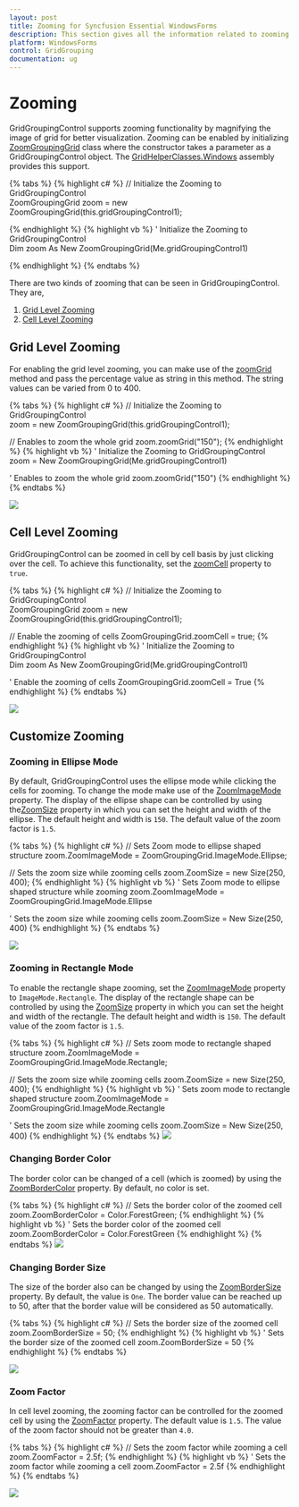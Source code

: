 ```yaml
---
layout: post
title: Zooming for Syncfusion Essential WindowsForms
description: This section gives all the information related to zooming functionality in GridGroupingControl
platform: WindowsForms
control: GridGrouping
documentation: ug
---
```


# Zooming
GridGroupingControl supports zooming functionality by magnifying the image of grid for better visualization. Zooming can be enabled by initializing [ZoomGroupingGrid](http://help.syncfusion.com/cr/cref_files/windowsforms/grid/Syncfusion.GridHelperClasses.Windows~Syncfusion.GridHelperClasses.Zoom.ZoomGroupingGrid.html) class where the constructor takes a parameter as a GridGroupingControl object. The [GridHelperClasses.Windows](http://help.syncfusion.com/cr/cref_files/windowsforms/grid/Syncfusion.GridHelperClasses.Windows~Syncfusion.GridHelperClasses_namespace.html) assembly provides this support. 

{% tabs %}
{% highlight c# %}
// Initialize the Zooming to GridGroupingControl   
ZoomGroupingGrid zoom = new ZoomGroupingGrid(this.gridGroupingControl1);

{% endhighlight %}
{% highlight vb %}
' Initialize the Zooming to GridGroupingControl   
Dim zoom As New ZoomGroupingGrid(Me.gridGroupingControl1)

{% endhighlight %}
{% endtabs %}

There are two kinds of zooming that can be seen in GridGroupingControl. They are,

1. [Grid Level Zooming](#grid-level-zooming)
2. [Cell Level Zooming](#cell-level-zooming)

## Grid Level Zooming
For enabling the grid level zooming, you can make use of the [zoomGrid](http://help.syncfusion.com/cr/cref_files/windowsforms/grid/Syncfusion.GridHelperClasses.Windows~Syncfusion.GridHelperClasses.Zoom.ZoomGroupingGrid~zoomGrid.html) method and pass the percentage value as string in this method. The string values can be varied from 0 to 400.

{% tabs %}
{% highlight c# %}
// Initialize the Zooming to GridGroupingControl       
zoom = new ZoomGroupingGrid(this.gridGroupingControl1);

// Enables to zoom the whole grid
zoom.zoomGrid("150");
{% endhighlight %}
{% highlight vb %}
' Initialize the Zooming to GridGroupingControl       
zoom = New ZoomGroupingGrid(Me.gridGroupingControl1)

' Enables to zoom the whole grid
zoom.zoomGrid("150")
{% endhighlight %}
{% endtabs %}

![](Zooming_images/Zooming_img1.png)

## Cell Level Zooming
GridGroupingControl can be zoomed in cell by cell basis by just clicking over the cell. To achieve this functionality, set the [zoomCell](http://help.syncfusion.com/cr/cref_files/windowsforms/grid/Syncfusion.GridHelperClasses.Windows~Syncfusion.GridHelperClasses.Zoom.ZoomGroupingGrid~zoomCell.html) property to `true`.

{% tabs %}
{% highlight c# %}
// Initialize the Zooming to GridGroupingControl   
ZoomGroupingGrid zoom = new ZoomGroupingGrid(this.gridGroupingControl1);

// Enable the zooming of cells
ZoomGroupingGrid.zoomCell = true;
{% endhighlight %}
{% highlight vb %}
' Initialize the Zooming to GridGroupingControl   
Dim zoom As New ZoomGroupingGrid(Me.gridGroupingControl1)

' Enable the zooming of cells
ZoomGroupingGrid.zoomCell = True
{% endhighlight %}
{% endtabs %}

![](Zooming_images/Zooming_img2.png)

## Customize Zooming

### Zooming in Ellipse Mode
By default, GridGroupingControl uses the ellipse mode while clicking the cells for zooming. To change the mode make use of the [ZoomImageMode](http://help.syncfusion.com/cr/cref_files/windowsforms/grid/Syncfusion.GridHelperClasses.Windows~Syncfusion.GridHelperClasses.Zoom.ZoomGroupingGrid~ZoomImageMode.html) property. The display of the ellipse shape can be controlled by using the[ZoomSize](http://help.syncfusion.com/cr/cref_files/windowsforms/grid/Syncfusion.GridHelperClasses.Windows~Syncfusion.GridHelperClasses.Zoom.ZoomGroupingGrid~ZoomSize.html) property in which you can set the height and width of the ellipse. The default height and width is `150`. The default value of the zoom factor is `1.5`.

{% tabs %}
{% highlight c# %}
// Sets Zoom mode to ellipse shaped structure
zoom.ZoomImageMode = ZoomGroupingGrid.ImageMode.Ellipse;

// Sets the zoom size while zooming cells
zoom.ZoomSize = new Size(250, 400);
{% endhighlight %}
{% highlight vb %}
' Sets Zoom mode to ellipse shaped structure while zooming
zoom.ZoomImageMode = ZoomGroupingGrid.ImageMode.Ellipse

' Sets the zoom size while zooming cells
zoom.ZoomSize = New Size(250, 400)
{% endhighlight %}
{% endtabs %}

![](Zooming_images/Zooming_img3.png)

### Zooming in Rectangle Mode
To enable the rectangle shape zooming, set the [ZoomImageMode](http://help.syncfusion.com/cr/cref_files/windowsforms/grid/Syncfusion.GridHelperClasses.Windows~Syncfusion.GridHelperClasses.Zoom.ZoomGroupingGrid~ZoomImageMode.html)  property to `ImageMode.Rectangle`. The display of the rectangle shape can be controlled by using the [ZoomSize](http://help.syncfusion.com/cr/cref_files/windowsforms/grid/Syncfusion.GridHelperClasses.Windows~Syncfusion.GridHelperClasses.Zoom.ZoomGroupingGrid~ZoomSize.html) property in which you can set the height and width of the rectangle. The default height and width is `150`. The default value of the zoom factor is `1.5`.

{% tabs %}
{% highlight c# %}
// Sets zoom mode to rectangle shaped structure
zoom.ZoomImageMode = ZoomGroupingGrid.ImageMode.Rectangle;

// Sets the zoom size while zooming cells
zoom.ZoomSize = new Size(250, 400);
{% endhighlight %}
{% highlight vb %}
' Sets zoom mode to rectangle shaped structure
zoom.ZoomImageMode = ZoomGroupingGrid.ImageMode.Rectangle

' Sets the zoom size while zooming cells
zoom.ZoomSize = New Size(250, 400)
{% endhighlight %}
{% endtabs %}
![](Zooming_images/Zooming_img4.png)

### Changing Border Color
The border color can be changed of a cell (which is zoomed) by using the [ZoomBorderColor](http://help.syncfusion.com/cr/cref_files/windowsforms/grid/Syncfusion.GridHelperClasses.Windows~Syncfusion.GridHelperClasses.Zoom.ZoomGroupingGrid~ZoomBorderColor.html) property. By default, no color is set.

{% tabs %}
{% highlight c# %}
// Sets the border color of the zoomed cell
zoom.ZoomBorderColor = Color.ForestGreen;
{% endhighlight %}
{% highlight vb %}
' Sets the border color of the zoomed cell
zoom.ZoomBorderColor = Color.ForestGreen
{% endhighlight %}
{% endtabs %}
![](Zooming_images/Zooming_img5.png)

### Changing Border Size
The size of the border also can be changed by using the [ZoomBorderSize](http://help.syncfusion.com/cr/cref_files/windowsforms/grid/Syncfusion.GridHelperClasses.Windows~Syncfusion.GridHelperClasses.Zoom.ZoomGroupingGrid~ZoomBorderSize.html) property. By default, the value is `One`. The border value can be reached up to 50, after that the border value will be considered as 50 automatically.

{% tabs %}
{% highlight c# %}
// Sets the border size of the zoomed cell
zoom.ZoomBorderSize = 50;
{% endhighlight %}
{% highlight vb %}
' Sets the border size of the zoomed cell
zoom.ZoomBorderSize = 50
{% endhighlight %}
{% endtabs %}

![](Zooming_images/Zooming_img6.png)

### Zoom Factor
In cell level zooming, the zooming factor can be controlled for the zoomed cell by using the [ZoomFactor](http://help.syncfusion.com/cr/cref_files/windowsforms/grid/Syncfusion.GridHelperClasses.Windows~Syncfusion.GridHelperClasses.Zoom.ZoomGroupingGrid~ZoomFactor.html) property. The default value is `1.5`. The value of the zoom factor should not be greater than `4.0`.

{% tabs %}
{% highlight c# %}
// Sets the zoom factor while zooming a cell
zoom.ZoomFactor = 2.5f;
{% endhighlight %}
{% highlight vb %}
' Sets the zoom factor while zooming a cell
zoom.ZoomFactor = 2.5f
{% endhighlight %}
{% endtabs %}

![](Zooming_images/Zooming_img7.png)

